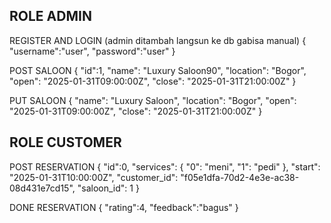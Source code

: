 ## ROLE ADMIN
REGISTER AND LOGIN (admin ditambah langsun ke db gabisa manual)
{
    "username":"user",
    "password":"user"
}

POST SALOON
{
  "id":1,
  "name": "Luxury Saloon90",
  "location": "Bogor",
  "open": "2025-01-31T09:00:00Z",
  "close": "2025-01-31T21:00:00Z"
}

PUT SALOON
{
  "name": "Luxury Saloon",
  "location": "Bogor",
  "open": "2025-01-31T09:00:00Z",
  "close": "2025-01-31T21:00:00Z"
}

## ROLE CUSTOMER
POST RESERVATION
{ 
  "id":0,
  "services": {
    "0": "meni",
    "1": "pedi"
  },
  "start": "2025-01-31T10:00:00Z",
  "customer_id": "f05e1dfa-70d2-4e3e-ac38-08d431e7cd15",
  "saloon_id": 1
}

DONE RESERVATION
{
    "rating":4,
    "feedback":"bagus"
}